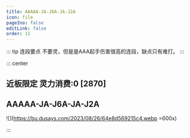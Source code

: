 ```yaml
---
title: AAAAA-JA-J6A-JA-J2A
icon: file
pageIno: false
editLink: false
order: 11
---
```


::: tip 连段要点
不要灵，但是是AAA起手伤害很高的连段，缺点只有难打。
:::

::: center
## **近板限定 灵力消费:0 [2870]**
## **AAAAA-JA-J6A-JA-J2A**

![](https://bu.dusays.com/2023/08/26/64e8d569215c4.webp =600x)

:::
